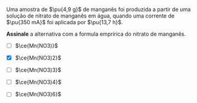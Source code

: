 Uma amostra de $\pu{4,9 g}$ de manganês foi produzida a partir de uma solução de nitrato de manganês em água, quando uma corrente de $\pu{350 mA}$ foi aplicada por $\pu{13,7 h}$.

**Assinale** a alternativa com a formula emprírica do nitrato de manganês.

- [ ] $\ce{Mn(NO3)}$
- [x] $\ce{Mn(NO3)2}$
- [ ] $\ce{Mn(NO3)3}$
- [ ] $\ce{Mn(NO3)4}$
- [ ] $\ce{Mn(NO3)6}$

